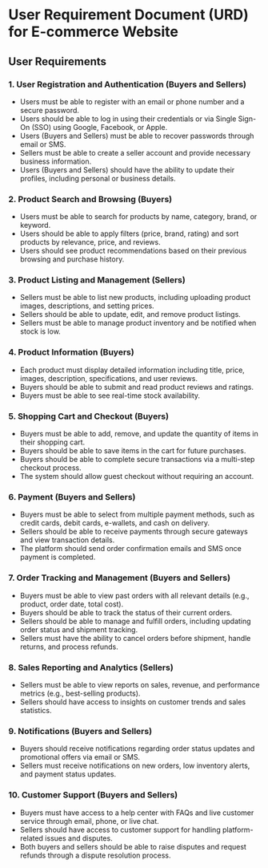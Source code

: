 # User Requirement Document (URD) for E-commerce Website

## User Requirements

### 1. User Registration and Authentication (Buyers and Sellers)
- Users must be able to register with an email or phone number and a secure password.
- Users should be able to log in using their credentials or via Single Sign-On (SSO) using Google, Facebook, or Apple.
- Users (Buyers and Sellers) must be able to recover passwords through email or SMS.
- Sellers must be able to create a seller account and provide necessary business information.
- Users (Buyers and Sellers) should have the ability to update their profiles, including personal or business details.

### 2. Product Search and Browsing (Buyers)
- Users must be able to search for products by name, category, brand, or keyword.
- Users should be able to apply filters (price, brand, rating) and sort products by relevance, price, and reviews.
- Users should see product recommendations based on their previous browsing and purchase history.

### 3. Product Listing and Management (Sellers)
- Sellers must be able to list new products, including uploading product images, descriptions, and setting prices.
- Sellers should be able to update, edit, and remove product listings.
- Sellers must be able to manage product inventory and be notified when stock is low.

### 4. Product Information (Buyers)
- Each product must display detailed information including title, price, images, description, specifications, and user reviews.
- Buyers should be able to submit and read product reviews and ratings.
- Buyers must be able to see real-time stock availability.

### 5. Shopping Cart and Checkout (Buyers)
- Buyers must be able to add, remove, and update the quantity of items in their shopping cart.
- Buyers should be able to save items in the cart for future purchases.
- Buyers should be able to complete secure transactions via a multi-step checkout process.
- The system should allow guest checkout without requiring an account.

### 6. Payment (Buyers and Sellers)
- Buyers must be able to select from multiple payment methods, such as credit cards, debit cards, e-wallets, and cash on delivery.
- Sellers should be able to receive payments through secure gateways and view transaction details.
- The platform should send order confirmation emails and SMS once payment is completed.

### 7. Order Tracking and Management (Buyers and Sellers)
- Buyers must be able to view past orders with all relevant details (e.g., product, order date, total cost).
- Buyers should be able to track the status of their current orders.
- Sellers should be able to manage and fulfill orders, including updating order status and shipment tracking.
- Sellers must have the ability to cancel orders before shipment, handle returns, and process refunds.

### 8. Sales Reporting and Analytics (Sellers)
- Sellers must be able to view reports on sales, revenue, and performance metrics (e.g., best-selling products).
- Sellers should have access to insights on customer trends and sales statistics.

### 9. Notifications (Buyers and Sellers)
- Buyers should receive notifications regarding order status updates and promotional offers via email or SMS.
- Sellers must receive notifications on new orders, low inventory alerts, and payment status updates.

### 10. Customer Support (Buyers and Sellers)
- Buyers must have access to a help center with FAQs and live customer service through email, phone, or live chat.
- Sellers should have access to customer support for handling platform-related issues and disputes.
- Both buyers and sellers should be able to raise disputes and request refunds through a dispute resolution process.
